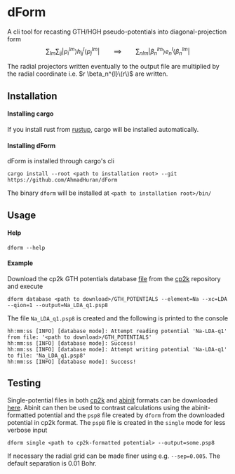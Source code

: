 # dForm
A cli tool for recasting GTH/HGH pseudo-potentials into diagonal-projection form
$$\sum_{lm} \sum_{ij} |p_i^{lm} \rangle h^l_{ij}\langle p_j^{lm}|\qquad\implies\qquad \sum_{nlm}|\beta_n^{lm} \rangle e^l_{n}\langle \beta_n^{lm}|$$

The radial projectors written eventually to the output file are multiplied by the radial coordinate i.e. $r \beta_n^{l}\(r\)$ are written.

## Installation 
#### Installing cargo
If you install rust from [rustup](https://rustup.rs/), cargo will be installed automatically. 
#### Installing dForm
dForm is installed through cargo's cli
```
cargo install --root <path to installation root> --git https://github.com/AhmadHuran/dForm
```
The binary `dform` will be installed at `<path to installation root>/bin/`
## Usage
#### Help 
```
dform --help
```
#### Example
Download the cp2k GTH potentials database [file](https://github.com/cp2k/cp2k/blob/master/data/GTH_POTENTIALS) from the [cp2k](https://github.com/cp2k/cp2k) repository and execute
```
dform database <path to download>/GTH_POTENTIALS --element=Na --xc=LDA --qion=1 --output=Na_LDA_q1.psp8
```
The file `Na_LDA_q1.psp8` is created and the following is printed to the console
```
hh:mm:ss [INFO] [database mode]: Attempt reading potential 'Na-LDA-q1' from file: '<path to download>/GTH_POTENTIALS'
hh:mm:ss [INFO] [database mode]: Success!
hh:mm:ss [INFO] [database mode]: Attempt writing potential 'Na-LDA-q1' to file: 'Na_LDA_q1.psp8'
hh:mm:ss [INFO] [database mode]: Success!
```
## Testing
Single-potential files in both [cp2k](https://www.cp2k.org/) and [abinit](https://www.abinit.org/) formats can be downloaded [here](https://htmlpreview.github.io/?https://github.com/cp2k/cp2k-data/blob/master/potentials/Goedecker/index.html).
Abinit can then be used to contrast calculations using the abinit-formatted potential and the `psp8` file created by `dform` from the downloaded potential in cp2k format. The `psp8` file is created in the `single` mode for less verbose input
```
dform single <path to cp2k-formatted potential> --output=some.psp8
```
If necessary the radial grid can be made finer using e.g. `--sep=0.005`. The default separation is 0.01 Bohr.

